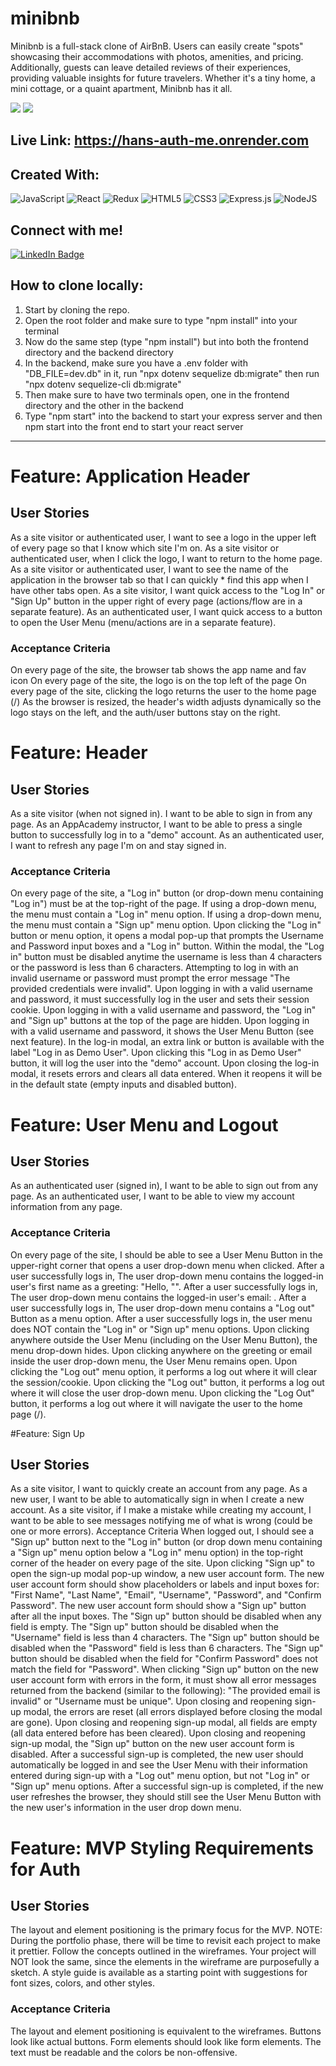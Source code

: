# minibnb
Minibnb is a full-stack clone of AirBnB. Users can easily create "spots" showcasing their accommodations with photos, amenities, and pricing. Additionally, guests can leave detailed reviews of their experiences, providing valuable insights for future travelers.  Whether it's a tiny home, a mini cottage, or a quaint apartment, Minibnb has it all.

<img src="https://i.imgur.com/zpfiDry.png"></img>
<img src="https://i.imgur.com/Rm6wzRY.png"><img>
## Live Link: https://hans-auth-me.onrender.com

## Created With: 
![JavaScript](https://img.shields.io/badge/javascript-%23323330.svg?style=for-the-badge&logo=javascript&logoColor=%23F7DF1E)
![React](https://img.shields.io/badge/react-%2320232a.svg?style=for-the-badge&logo=react&logoColor=%2361DAFB)
![Redux](https://img.shields.io/badge/redux-%23593d88.svg?style=for-the-badge&logo=redux&logoColor=white)
![HTML5](https://img.shields.io/badge/html5-%23E34F26.svg?style=for-the-badge&logo=html5&logoColor=white)
![CSS3](https://img.shields.io/badge/css3-%231572B6.svg?style=for-the-badge&logo=css3&logoColor=white)
![Express.js](https://img.shields.io/badge/express.js-%23404d59.svg?style=for-the-badge&logo=express&logoColor=%2361DAFB)
![NodeJS](https://img.shields.io/badge/node.js-6DA55F?style=for-the-badge&logo=node.js&logoColor=white)

## Connect with me!
 <div id="">
    <a href="https://www.linkedin.com/in/han-nguyen-developer/">
      <img src="https://img.shields.io/badge/LinkedIn-blue?style=for-the-badge&logo=linkedin&logoColor=white" alt="LinkedIn Badge"/>
    </a> 
   </div>

## How to clone locally: 
1. Start by cloning the repo.
2. Open the root folder and make sure to type "npm install" into your terminal
3. Now do the same step (type "npm install") but into both the frontend directory and the backend directory
4. In the backend, make sure you have a .env folder with "DB_FILE=dev.db" in it, run "npx dotenv sequelize db:migrate" then run "npx dotenv sequelize-cli db:migrate" 
5. Then make sure to have two terminals open, one in the frontend directory and the other in the backend
6. Type "npm start" into the backend to start your express server and then npm start into the front end to start your react server

---

# Feature: Application Header
## User Stories
As a site visitor or authenticated user, I want to see a logo in the upper left of every page so that I know which site I'm on.
As a site visitor or authenticated user, when I click the logo, I want to return to the home page.
As a site visitor or authenticated user, I want to see the name of the application in the browser tab so that I can quickly * find this app when I have other tabs open.
As a site visitor, I want quick access to the "Log In" or "Sign Up" button in the upper right of every page (actions/flow are in a separate feature).
As an authenticated user, I want quick access to a button to open the User Menu (menu/actions are in a separate feature).

### Acceptance Criteria
On every page of the site, the browser tab shows the app name and fav icon
On every page of the site, the logo is on the top left of the page
On every page of the site, clicking the logo returns the user to the home page (/)
As the browser is resized, the header's width adjusts dynamically so the logo stays on the left, and the auth/user buttons stay on the right.

# Feature: Header
## User Stories
As a site visitor (when not signed in). I want to be able to sign in from any page.
As an AppAcademy instructor, I want to be able to press a single button to successfully log in to a "demo" account.
As an authenticated user, I want to refresh any page I'm on and stay signed in.

### Acceptance Criteria
On every page of the site, a "Log in" button (or drop-down menu containing "Log in") must be at the top-right of the page.
If using a drop-down menu, the menu must contain a "Log in" menu option.
If using a drop-down menu, the menu must contain a "Sign up" menu option.
Upon clicking the "Log in" button or menu option, it opens a modal pop-up that prompts the Username and Password input boxes and a "Log in" button.
Within the modal, the "Log in" button must be disabled anytime the username is less than 4 characters or the password is less than 6 characters.
Attempting to log in with an invalid username or password must prompt the error message "The provided credentials were invalid".
Upon logging in with a valid username and password, it must successfully log in the user and sets their session cookie.
Upon logging in with a valid username and password, the "Log in" and "Sign up" buttons at the top of the page are hidden.
Upon logging in with a valid username and password, it shows the User Menu Button (see next feature).
In the log-in modal, an extra link or button is available with the label "Log in as Demo User". Upon clicking this "Log in as Demo User" button, it will log the user into the "demo" account.
Upon closing the log-in modal, it resets errors and clears all data entered. When it reopens it will be in the default state (empty inputs and disabled button).

# Feature: User Menu and Logout
## User Stories
As an authenticated user (signed in), I want to be able to sign out from any page.
As an authenticated user, I want to be able to view my account information from any page.

### Acceptance Criteria
On every page of the site, I should be able to see a User Menu Button in the upper-right corner that opens a user drop-down menu when clicked.
After a user successfully logs in, The user drop-down menu contains the logged-in user's first name as a greeting: "Hello, "<first name>".
After a user successfully logs in, The user drop-down menu contains the logged-in user's email: <email>.
After a user successfully logs in, The user drop-down menu contains a "Log out" Button as a menu option.
After a user successfully logs in, the user menu does NOT contain the "Log in" or "Sign up" menu options.
Upon clicking anywhere outside the User Menu (including on the User Menu Button), the menu drop-down hides.
Upon clicking anywhere on the greeting or email inside the user drop-down menu, the User Menu remains open.
Upon clicking the "Log out" menu option, it performs a log out where it will clear the session/cookie.
Upon clicking the "Log out" button, it performs a log out where it will close the user drop-down menu.
Upon clicking the "Log Out" button, it performs a log out where it will navigate the user to the home page (/).

#Feature: Sign Up
## User Stories
As a site visitor, I want to quickly create an account from any page.
As a new user, I want to be able to automatically sign in when I create a new account.
As a site visitor, if I make a mistake while creating my account, I want to be able to see messages notifying me of what is wrong (could be one or more errors).
Acceptance Criteria
When logged out, I should see a "Sign up" button next to the "Log in" button (or drop down menu containing a "Sign up" menu option below a "Log in" menu option) in the top-right corner of the header on every page of the site.
Upon clicking "Sign up" to open the sign-up modal pop-up window, a new user account form.
The new user account form should show placeholders or labels and input boxes for: "First Name", "Last Name", "Email", "Username", "Password", and "Confirm Password".
The new user account form should show a "Sign up" button after all the input boxes.
The "Sign up" button should be disabled when any field is empty.
The "Sign up" button should be disabled when the "Username" field is less than 4 characters.
The "Sign up" button should be disabled when the "Password" field is less than 6 characters.
The "Sign up" button should be disabled when the field for "Confirm Password" does not match the field for "Password".
When clicking "Sign up" button on the new user account form with errors in the form, it must show all error messages returned from the backend (similar to the following): "The provided email is invalid" or "Username must be unique".
Upon closing and reopening sign-up modal, the errors are reset (all errors displayed before closing the modal are gone).
Upon closing and reopening sign-up modal, all fields are empty (all data entered before has been cleared).
Upon closing and reopening sign-up modal, the "Sign up" button on the new user account form is disabled.
After a successful sign-up is completed, the new user should automatically be logged in and see the User Menu with their information entered during sign-up with a "Log out" menu option, but not "Log in" or "Sign up" menu options.
After a successful sign-up is completed, if the new user refreshes the browser, they should still see the User Menu Button with the new user's information in the user drop down menu.

# Feature: MVP Styling Requirements for Auth
## User Stories
The layout and element positioning is the primary focus for the MVP. NOTE: During the portfolio phase, there will be time to revisit each project to make it prettier.
Follow the concepts outlined in the wireframes. Your project will NOT look the same, since the elements in the wireframe are purposefully a sketch.
A style guide is available as a starting point with suggestions for font sizes, colors, and other styles.

### Acceptance Criteria
The layout and element positioning is equivalent to the wireframes.
Buttons look like actual buttons. Form elements should look like form elements.
The text must be readable and the colors be non-offensive.


